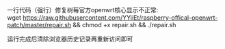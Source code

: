 一行代码（强行）修复树莓官方openwrt核心显示不正常:  
wget https://raw.githubusercontent.com/YYiiEt/raspberry-offical-openwrt-patch/master/repair.sh && chmod +x repair.sh && ./repair.sh

运行完成后清除浏览器历史记录再重新访问即可
